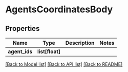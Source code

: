 # AgentsCoordinatesBody

## Properties
Name | Type | Description | Notes
------------ | ------------- | ------------- | -------------
**agent_ids** | **list[float]** |  | 

[[Back to Model list]](../README.md#documentation-for-models) [[Back to API list]](../README.md#documentation-for-api-endpoints) [[Back to README]](../README.md)

